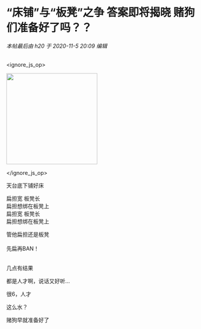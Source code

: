 # “床铺”与“板凳”之争 答案即将揭晓 赌狗们准备好了吗？？


<i class="pstatus"> 本帖最后由 h20 于 2020-11-5 20:09 编辑 </i><br />
<br />

<ignore_js_op>

<img id="aimg_141054" aid="141054" src="static/image/common/none.gif" zoomfile="forum.php?mod=attachment&aid=MTQxMDU0fDY2ZmE3MGU0fDE2MDk1MzgwNzZ8NDczNDR8NzYyOTIw&noupdate=yes&nothumb=yes" file="forum.php?mod=attachment&aid=MTQxMDU0fDY2ZmE3MGU0fDE2MDk1MzgwNzZ8NDczNDR8NzYyOTIw&noupdate=yes" class="zoom" onclick="zoom(this, this.src, 0, 0, 0)" width="238" id="aimg_141054" inpost="1" onmouseover="showMenu({'ctrlid':this.id,'pos':'12'})" />

<div class="tip tip_4 aimg_tip" id="aimg_141054_menu" style="position: absolute; display: none" disautofocus="true">
<div class="xs0">
<p><strong>8xQpG.jpg</strong> <em class="xg1">(23.62 KB, 下载次数: 0)</em></p>
<p>
<a href="forum.php?mod=attachment&amp;aid=MTQxMDU0fDY2ZmE3MGU0fDE2MDk1MzgwNzZ8NDczNDR8NzYyOTIw&amp;nothumb=yes" target="_blank">下载附件</a>

</p>

<p class="xg1 y">2020-11-5 20:09 上传</p>

</div>
<div class="tip_horn"></div>
</div>

</ignore_js_op>


天台底下铺好床

扁担宽 板凳长<br />
扁担想绑在板凳上<br />
扁担宽 板凳长<br />
扁担想绑在板凳上

管他扁担还是板凳<br />
<br />
先扁再BAN！<br />
<br />
<img src="static/image/smiley/default/lol.gif" smilieid="12" border="0" alt="" /><img src="static/image/smiley/default/lol.gif" smilieid="12" border="0" alt="" /><img src="static/image/smiley/default/lol.gif" smilieid="12" border="0" alt="" />

几点有结果

都是人才啊，说话又好听…

很6，人才<img src="static/image/smiley/yct/011.gif" smilieid="33" border="0" alt="" />

这么水？<br />


赌狗早就准备好了
